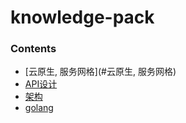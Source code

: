 # knowledge-pack

### Contents

- [云原生, 服务网格](#云原生, 服务网格)
- [API设计](#API设计)
- [架构](#架构)
- [golang](#golang)
